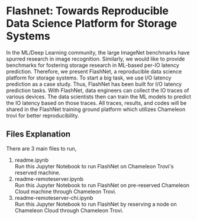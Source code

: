 # Flashnet: Towards Reproducible Data Science Platform for Storage Systems

In the ML/Deep Learning community, the large ImageNet benchmarks have spurred research in image recognition. Similarly, we would like to provide benchmarks for fostering storage research in ML-based per-IO latency prediction. Therefore, we present FlashNet, a reproducible data science platform for storage systems. To start a big task, we use I/O latency prediction as a case study. Thus, FlashNet has been built for I/O latency prediction tasks. With FlashNet, data engineers can collect the IO traces of various devices. The data scientists then can train the ML models to predict the IO latency based on those traces. All traces, results, and codes will be shared in the FlashNet training ground platform which utilizes Chameleon trovi for better reproducibility.

## Files Explanation

There are 3 main files to run,

1. readme.ipynb <br> Run this Jupyter Notebook to run FlashNet on Chameleon Trovi's reserved machine.
2. readme-remoteserver.ipynb <br> Run this Jupyter Notebook to run FlashNet on pre-reserved Chameleon Cloud machine through Chameleon Trovi.
3. readme-remoteserver-chi.ipynb <br> Run this Jupyter Notebook to run FlashNet by reserving a node on Chameleon Cloud through Chameleon Trovi.
